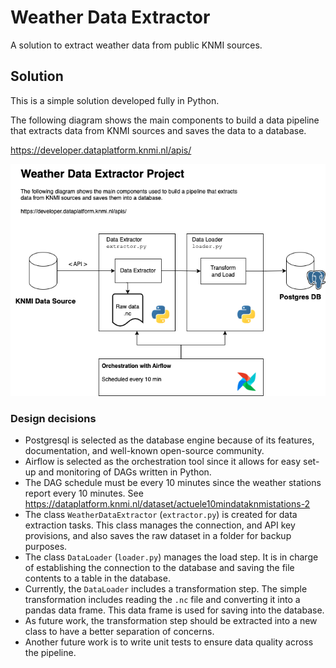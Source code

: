 # Weather Data Extractor
A solution to extract weather data from public KNMI sources.

## Solution

This is a simple solution developed fully in Python.

The following diagram shows the main components to build a data pipeline that extracts data from KNMI sources and saves the data to a database.

https://developer.dataplatform.knmi.nl/apis/

![image](design.drawio.png)

### Design decisions

* Postgresql is selected as the database engine because of its features, documentation, and well-known open-source community.
* Airflow is selected as the orchestration tool since it allows for easy set-up and monitoring of DAGs written in Python.
* The DAG schedule must be every 10 minutes since the weather stations report every 10 minutes. See https://dataplatform.knmi.nl/dataset/actuele10mindataknmistations-2
* The class `WeatherDataExtractor` (`extractor.py`) is created for data extraction tasks. This class manages the connection, and API key provisions, and also saves the raw dataset in a folder for backup purposes.
* The class `DataLoader` (`loader.py`) manages the load step. It is in charge of establishing the connection to the database and saving the file contents to a table in the database.
* Currently, the `DataLoader` includes a transformation step. The simple transformation includes reading the `.nc` file and converting it into a pandas data frame. This data frame is used for saving into the database. 
* As future work, the transformation step should be extracted into a new class to have a better separation of concerns. 
* Another future work is to write unit tests to ensure data quality across the pipeline.
